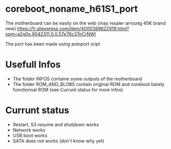 # coreboot_noname_h61S1_port

The motherboard can be easily on the web (may resaler arroung 40€ brand new)
https://fr.aliexpress.com/item/4000389822919.html?spm=a2g0s.9042311.0.0.57e76c37nCrNWl

The port has been made using autoport sript

# Usefull Infos

* The folder INFOS containe some outputs of the motherboard
* The folder ROM_AND_BLOBS contain original ROM and coreboot barely functionnal ROM (see Currunt status for more infos)

# Currunt status

* Restart, S3 resume and shutdown works
* Network works
* USB boot works
* SATA does not works (don't know why yet)
